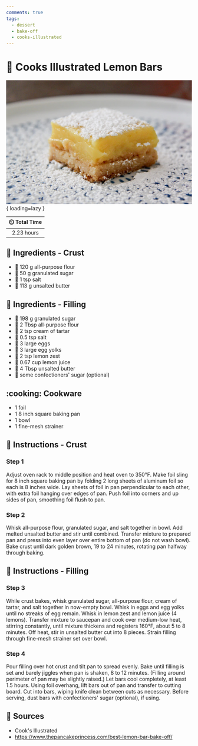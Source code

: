 ```yaml
---
comments: true
tags:
  - dessert
  - bake-off
  - cooks-illustrated
---
```

# :lemon: Cooks Illustrated Lemon Bars

![Cooks Illustrated Lemon Bars][1]{ loading=lazy }

| :timer_clock: Total Time |
|:-----------------------: |
| 2.23 hours |

## :salt: Ingredients - Crust

- :ear_of_rice: 120 g all-purpose flour
- :candy: 50 g granulated sugar
- :salt: 1 tsp salt
- :butter: 113 g unsalted butter

## :salt: Ingredients - Filling

- :candy: 198 g granulated sugar
- :ear_of_rice: 2 Tbsp all-purpose flour
- :dash: 2 tsp cream of tartar
- :salt: 0.5 tsp salt
- :egg: 3 large eggs
- :egg: 3 large egg yolks
- :lemon: 2 tsp lemon zest
- :lemon: 0.67 cup lemon juice
- :butter: 4 Tbsp unsalted butter
- :candy: some confectioners' sugar (optional)

## :cooking: Cookware

- 1 foil
- 1 8 inch square baking pan
- 1 bowl
- 1 fine-mesh strainer

## :pencil: Instructions - Crust

### Step 1

Adjust oven rack to middle position and heat oven to 350°F. Make foil sling for 8 inch square baking pan
by folding 2 long sheets of aluminum foil so each is 8 inches wide. Lay sheets of foil in pan perpendicular to each
other, with extra foil hanging over edges of pan. Push foil into corners and up sides of pan, smoothing foil flush to
pan.

### Step 2

Whisk all-purpose flour, granulated sugar, and salt together in bowl. Add melted unsalted butter and stir until
combined. Transfer mixture to prepared pan and press into even layer over entire bottom of pan (do not wash bowl). Bake
crust until dark golden brown, 19 to 24 minutes, rotating pan halfway through baking.

## :pencil: Instructions - Filling

### Step 3

While crust bakes, whisk granulated sugar, all-purpose flour, cream of tartar, and salt together in
now-empty bowl. Whisk in eggs and egg yolks until no streaks of egg remain. Whisk in lemon zest and lemon juice (4
lemons). Transfer mixture to saucepan and cook over medium-low heat, stirring constantly, until mixture thickens and
registers 160°F, about 5 to 8 minutes. Off heat, stir in unsalted butter cut into 8 pieces. Strain filling through
fine-mesh strainer set over bowl.

### Step 4

Pour filling over hot crust and tilt pan to spread evenly. Bake until filling is set and barely jiggles when pan is
shaken, 8 to 12 minutes. (Filling around perimeter of pan may be slightly raised.) Let bars cool completely, at least
1.5 hours. Using foil overhang, lift bars out of pan and transfer to cutting board. Cut into bars, wiping knife clean
between cuts as necessary. Before serving, dust bars with confectioners' sugar (optional), if using.

## :link: Sources

- Cook's Illustrated
- <https://www.thepancakeprincess.com/best-lemon-bar-bake-off/>

[1]: <../assets/images/cooks-illustrated-lemon-bars.jpg>
